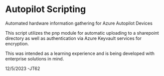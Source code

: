 # Autopilot Scripting
 Automated hardware information gathering for Azure Autopilot Devices

 This script utilizes the pnp module for automatic uploading to a sharepoint directory as well as authentication via Azure Keyvault services for encryption.

 This was intended as a learning experience and is being developed with enterprise solutions in mind.

 12/5/2023 -JT62

